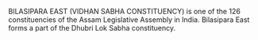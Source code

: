 BILASIPARA EAST (VIDHAN SABHA CONSTITUENCY) is one of the 126 constituencies of the Assam Legislative Assembly in India. Bilasipara East forms a part of the Dhubri Lok Sabha constituency.
